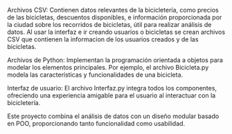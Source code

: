 Archivos CSV: Contienen datos relevantes de la bicicletería, como precios de las bicicletas, descuentos disponibles, e información proporcionada por la ciudad sobre los recorridos de bicicletas, útil para realizar análisis de datos. Al usar la interfaz e ir creando usuarios o bicicletas se crean archivos CSV que contienen la informacion de los usuarios creados y de las bicicletas.

Archivos de Python: Implementan la programación orientada a objetos para modelar los elementos principales. Por ejemplo, el archivo Bicicleta.py modela las características y funcionalidades de una bicicleta.

Interfaz de usuario: El archivo Interfaz.py integra todos los componentes, ofreciendo una experiencia amigable para el usuario al interactuar con la bicicletería.

Este proyecto combina el análisis de datos con un diseño modular basado en POO, proporcionando tanto funcionalidad como usabilidad.



